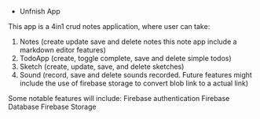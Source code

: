 * Unfnish App

This app is a 4in1 crud notes application, where user can take:
1. Notes (create update save and delete notes this note app include a markdown editor features)
2. TodoApp (create, toggle complete, save and delete simple todos)
3. Sketch (create, update, save, and delete sketches)
4. Sound (record, save and delete sounds recorded. Future features might include the use of firebase storage to convert blob link to a actual link)

Some notable features will include:
Firebase authentication
Firebase Database
Firebase Storage
